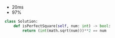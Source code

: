 - 20ms
- 97%

```python
class Solution:
    def isPerfectSquare(self, num: int) -> bool:
        return (int(math.sqrt(num)))**2 == num
```